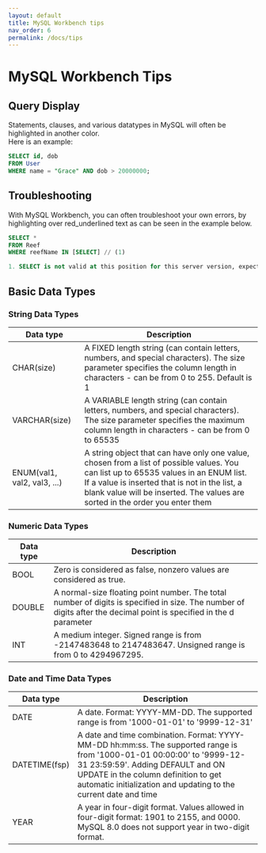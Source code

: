 ```yaml
---
layout: default
title: MySQL Workbench tips
nav_order: 6
permalink: /docs/tips
---
```


# MySQL Workbench Tips

## Query Display
Statements, clauses, and various datatypes in MySQL will often be highlighted in another color. \
Here is an example:

```sql
SELECT id, dob
FROM User
WHERE name = "Grace" AND dob > 20000000;
```

## Troubleshooting
With MySQL Workbench, you can often troubleshoot your own errors, by highlighting over red_underlined text as can be seen in the example below.

```sql
SELECT *
FROM Reef
WHERE reefName IN [SELECT] // (1)

1. SELECT is not valid at this position for this server version, expecting FOR, LOCK, TABLE, VALUES, WITH, '('
```

## Basic Data Types

### String Data Types
| Data type                   | Description                                                                                                                                                                                                                                                             |
|-----------------------------|-------------------------------------------------------------------------------------------------------------------------------------------------------------------------------------------------------------------------------------------------------------------------|
| CHAR(size)                  | A FIXED length string (can contain letters, numbers, and special characters). The size parameter specifies the column length in characters - can be from 0 to 255. Default is 1                                                                                         |
| VARCHAR(size)               | A VARIABLE length string (can contain letters, numbers, and special characters). The size parameter specifies the maximum column length in characters - can be from 0 to 65535                                                                                          |
| ENUM(val1, val2, val3, ...) | A string object that can have only one value, chosen from a list of possible values. You can list up to 65535 values in an ENUM list. If a value is inserted that is not in the list, a blank value will be inserted. The values are sorted in the order you enter them |

### Numeric Data Types
| Data type       | Description                                                                                                                                                        |
|-----------------|--------------------------------------------------------------------------------------------------------------------------------------------------------------------|
| BOOL            | Zero is considered as false, nonzero values are considered as true.                                                                                                |
| DOUBLE          | A normal-size floating point number. The total number of digits is specified in size. The number of digits after the decimal point is specified in the d parameter |
| INT             | A medium integer. Signed range is from -2147483648 to 2147483647. Unsigned range is from 0 to 4294967295.                                                          |

### Date and Time Data Types
| Data type     | Description                                                                                                                                                                                                                                                           |
|---------------|-----------------------------------------------------------------------------------------------------------------------------------------------------------------------------------------------------------------------------------------------------------------------|
| DATE          | A date. Format: YYYY-MM-DD. The supported range is from '1000-01-01' to '9999-12-31'                                                                                                                                                                                  |
| DATETIME(fsp) | A date and time combination. Format: YYYY-MM-DD hh:mm:ss. The supported range is from '1000-01-01 00:00:00' to '9999-12-31 23:59:59'. Adding DEFAULT and ON UPDATE in the column definition to get automatic initialization and updating to the current date and time |
| YEAR          | A year in four-digit format. Values allowed in four-digit format: 1901 to 2155, and 0000. MySQL 8.0 does not support year in two-digit format.                                                                                                                        |